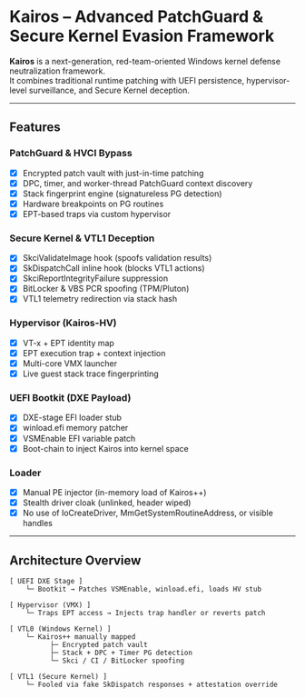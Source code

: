 # Kairos – Advanced PatchGuard & Secure Kernel Evasion Framework

**Kairos** is a next-generation, red-team-oriented Windows kernel defense neutralization framework.  
It combines traditional runtime patching with UEFI persistence, hypervisor-level surveillance, and Secure Kernel deception.


---

## Features

### PatchGuard & HVCI Bypass
- [x] Encrypted patch vault with just-in-time patching
- [x] DPC, timer, and worker-thread PatchGuard context discovery
- [x] Stack fingerprint engine (signatureless PG detection)
- [x] Hardware breakpoints on PG routines
- [x] EPT-based traps via custom hypervisor

### Secure Kernel & VTL1 Deception
- [x] SkciValidateImage hook (spoofs validation results)
- [x] SkDispatchCall inline hook (blocks VTL1 actions)
- [x] SkciReportIntegrityFailure suppression
- [x] BitLocker & VBS PCR spoofing (TPM/Pluton)
- [x] VTL1 telemetry redirection via stack hash

### Hypervisor (Kairos-HV)
- [x] VT-x + EPT identity map
- [x] EPT execution trap + context injection
- [x] Multi-core VMX launcher
- [x] Live guest stack trace fingerprinting

### UEFI Bootkit (DXE Payload)
- [x] DXE-stage EFI loader stub
- [x] winload.efi memory patcher
- [x] VSMEnable EFI variable patch
- [x] Boot-chain to inject Kairos into kernel space

### Loader
- [x] Manual PE injector (in-memory load of Kairos++)
- [x] Stealth driver cloak (unlinked, header wiped)
- [x] No use of IoCreateDriver, MmGetSystemRoutineAddress, or visible handles

---

## Architecture Overview

```plaintext
[ UEFI DXE Stage ]
    └─ Bootkit → Patches VSMEnable, winload.efi, loads HV stub

[ Hypervisor (VMX) ]
    └─ Traps EPT access → Injects trap handler or reverts patch

[ VTL0 (Windows Kernel) ]
    └─ Kairos++ manually mapped
          ├─ Encrypted patch vault
          ├─ Stack + DPC + Timer PG detection
          └─ Skci / CI / BitLocker spoofing

[ VTL1 (Secure Kernel) ]
    └─ Fooled via fake SkDispatch responses + attestation override
